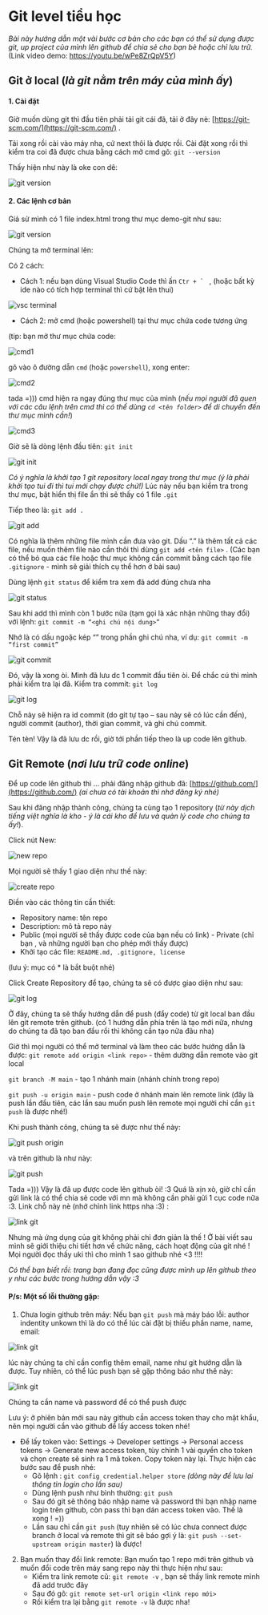 
# Git level tiểu học

  

*Bài này hướng dẫn một vài bước cơ bản cho các bạn có thể sử dụng được git, up project của mình lên github để chia sẻ cho bạn bè hoặc chỉ lưu trữ.*
(Link video demo: https://youtu.be/wPe8ZrQpV5Y)
  
  

## Git ở local (*là git nằm trên máy của mình ấy*)

#### 1. Cài đặt

Giờ muốn dùng git thì đầu tiên phải tải git cái đã, tải ở đây nè: [https://git-scm.com/](https://git-scm.com/) .

Tải xong rồi cài vào máy nha, cứ next thôi là được rồi. Cài đặt xong rồi thì kiểm tra coi đã được chưa bằng cách mở cmd gõ: ```git --version```

  

Thấy hiện như này là oke con dê:

  

![git version](/lecture01/gitversion.png)

  

#### 2. Các lệnh cơ bản

Giả sử mình có 1 file index.html trong thư mục demo-git như sau:

  

![git version](/lecture01/folder.png)

  

Chúng ta mở terminal lên:

  

Có 2 cách:

* Cách 1: nếu bạn dùng Visual Studio Code thì ấn ```Ctr + ` ``` , (hoặc bất kỳ ide nào có tích hợp terminal thì cứ bật lên thui)

![vsc terminal](/lecture01/vsc-terminal.png)

* Cách 2: mở cmd (hoặc powershell) tại thư mục chứa code tương ứng

  

(tip: bạn mở thư mục chứa code:

![cmd1](/lecture01/cmd1.png)

  

gõ vào ô đường dẫn ```cmd``` (hoặc ```powershell```), xong enter:

![cmd2](/lecture01/cmd2.png)

tada =))) cmd hiện ra ngay đúng thư mục của mình (*nếu mọi người đã quen với các câu lệnh trên cmd thì có thể dùng ```cd <tên folder>``` để di chuyển đến thư mục mình cần!*)

  

![cmd3](/lecture01/cmd3.png)

Giờ sẽ là dòng lệnh đầu tiên: ```git init```

  ![git init](/lecture01/git_init.png)

*Có ý nghĩa là khởi tạo 1 git repository local ngay trong thư mục (ý là phải khởi tạo tui đi thì tui mới chạy được chứ!)*
Lúc này nếu bạn kiểm tra trong thư mục, bật hiển thị file ẩn thì sẽ thấy có 1 file ```.git```

Tiếp theo là: ```git add .```

![git add](/lecture01/git_add.png)

Có nghĩa là thêm những file mình cần đưa vào git. Dấu “.” là thêm tất cả các file, nếu muốn thêm file nào cần thôi thì dùng ```git add <tên file>``` . (Các bạn có thể bỏ qua các file hoặc thư mục không cần commit bằng cách tạo file ```.gitignore```  - mình sẽ giải thích cụ thể hơn ở bài sau)

Dùng lệnh ```git status``` để kiểm tra xem đã add đúng chưa nha

![git status](/lecture01/git_status.png)

Sau khi add thì mình còn 1 bước nữa (tạm gọi là xác nhận những thay đổi) với lệnh: ```git commit -m “<ghi chú nội dung>” ```

Nhớ là có dấu ngoặc kép “” trong phần ghi chú nha, ví dụ: ```git commit -m “first commit”```

![git commit](/lecture01/git_commit.png)

Đó, vậy là xong òi. Mình đã lưu dc 1 commit đầu tiên òi. Để chắc cú thì mình phải kiểm tra lại đã.
Kiểm tra commit: ```git log```

![git log](/lecture01/git_log.png)

Chỗ này sẽ hiện ra id commit (do git tự tạo – sau này sẽ có lúc cần đến), người commit (author), thời gian commit, và ghi chú commit.

Tén tèn! Vậy là đã lưu dc rồi, giờ tới phần tiếp theo là up code lên github.

## Git Remote (*nơi lưu trữ code online*)

Để up code lên github thì ... phải đăng nhập github đã: [https://github.com/](https://github.com/) *(ai chưa có tài khoản thì nhớ đăng ký nhé)*

Sau khi đăng nhập thành công, chúng ta cùng tạo 1 repository (*từ này dịch tiếng việt nghĩa là kho - ý là cái kho để lưu và quản lý code cho chúng ta ấy!*).

Click nút New:

![new repo](/lecture01/new_repo.png)

Mọi người sẽ thấy 1 giao diện như thế này:

![create repo](/lecture01/create_repo.png)

Điền vào các thông tin cần thiết:

 - Repository name: tên repo
 - Description: mô tả repo này
 - Public (mọi người sẽ thấy được code của bạn nếu có link)  - Private (chỉ bạn , và
   những người bạn cho phép mới thấy được)
 - Khởi tạo các file: ```README.md, .gitignore, license```

(lưu ý: mục có * là bắt buột nhé)

Click Create Repository để tạo, chúng ta sẽ có được giao diện như sau:

![git log](/lecture01/repo_first_view.png)

Ở đây, chúng ta sẽ thấy hướng dẫn để push (đẩy code) từ git local ban đầu lên git remote trên github. (có 1 hướng dẫn phía trên là tạo mới nữa, nhưng do chúng ta đã tạo ban đầu rồi thì không cần tạo nữa đâu nha)

Giờ thì mọi người có thể mở terminal và làm theo các bước hướng dẫn là được:
```git remote add origin <link repo>``` - thêm dường dẫn remote vào git local

```git branch -M main``` - tạo 1 nhánh main (nhánh chính trong repo)

```git push -u origin main``` - push code ở nhánh main lên remote link (đây là push lần đầu tiên, các lần sau muốn push lên remote mọi người chỉ cần ```git push``` là được nhé!)

Khi push thành công, chúng ta sẽ được như thế này:

![git push origin](/lecture01/git_push_origin.png)

và trên github là như này:

![git push](/lecture01/push_github.png)

Tada =))) Vậy là đã up được code lên github òi! :3 Quá là xịn xò, giờ chỉ cần gửi link là có thể chia sẻ code với mn mà không cần phải gửi 1 cục code nữa :3.
Link chỗ này nè (nhớ chỉnh link https nha :3) :

![link git](/lecture01/link_github.png)

Nhưng mà ứng dụng của git không phải chỉ đơn giản là thế ! Ở bài viết sau mình sẽ giới thiệu chi tiết hơn về chức năng, cách hoạt động của git nhé ! Mọi người đọc thấy uki thì cho mình 1 sao github nhé <3 !!!!


*Có thể bạn biết rồi: trang bạn đang đọc cũng được mình up lên github theo y như các bước trong hướng dẫn vậy :3*

#### P/s: Một số lỗi thường gặp:
1. Chưa login github trên máy:
Nếu bạn ```git push``` mà máy báo lỗi: author indentity unkown thì là do có thể lúc cài đặt bị thiếu phần name, name, email:

![link git](/lecture01/git_init_noname.png)

lúc này chúng ta chỉ cần config thêm email, name như git hướng dẫn là được. Tuy nhiên, có thể lúc push bạn sẽ gặp thông báo như thế này:

![link git](/lecture01/push_login_mess.png)

Chúng ta cần name và password để có thể push được

Lưu ý: ở phiên bản mới sau này github cần access token thay cho mật khẩu, nên mọi người cần vào github để lấy access token nhé!
* Để lấy token vào: Settings -> Developer settings -> Personal access tokens -> Generate new  access token, tùy chỉnh 1 vài quyền cho token và chọn create sẽ sinh ra 1 mã token. Copy token này lại. Thực hiện các bước sau để push nhé: 
  + Gõ lệnh : ```git config credential.helper store``` *(dòng này để lưu lai thông tin login cho lần sau)*
  + Dùng lệnh push như bình thường: ```git push```
  + Sau đó git sẽ thông báo nhập name và password thì bạn nhập name login trên github, còn pass thì bạn dán access token vào. Thế là xong ! =))
  + Lần sau chỉ cần ```git push``` (tuy nhiên sẽ có lúc chưa connect được branch ở local và remote thì git sẽ báo gợi ý là: ```git push --set-upstream origin master```) là được!
 
2. Bạn muốn thay đổi link remote:
	Bạn muốn tạo 1 repo mới trên github và muốn đổi code trên máy sang repo này thì thực hiện như sau:
	* Kiểm tra link remote cũ: ```git remote -v``` , bạn sẽ thấy link remote mình đã add trước đây
	* Sau đó gõ: ```git remote set-url origin <link repo mới>```
	* Rồi kiểm tra lại bằng ```git remote -v``` là được nha!
